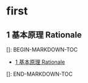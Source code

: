 # first
## 1 基本原理 Rationale

[]: BEGIN-MARKDOWN-TOC
* [1 基本原理 Rationale](#1-基本原理-rationale)

[]: END-MARKDOWN-TOC
